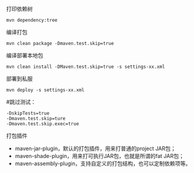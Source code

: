 打印依赖树

```
mvn dependency:tree
```

编译打包

```
mvn clean package -Dmaven.test.skip=true
```

编译部署本地包

```
mvn clean install -DMaven.test.skip=true -s settings-xx.xml
```

部署到私服

```
mvn deploy -s settings-xx.xml
```

#跳过测试：

```
-DskipTests=true
-Dmaven.test.skip=ture
-Dmaven.test.skip.exec=true
```



 打包插件

- maven-jar-plugin，默认的打包插件，用来打普通的project JAR包；
- maven-shade-plugin，用来打可执行JAR包，也就是所谓的fat JAR包；
- maven-assembly-plugin，支持自定义的打包结构，也可以定制依赖项等。
